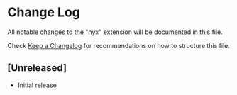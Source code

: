 # Change Log

All notable changes to the "nyx" extension will be documented in this file.

Check [Keep a Changelog](http://keepachangelog.com/) for recommendations on how to structure this file.

## [Unreleased]

- Initial release